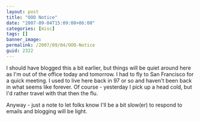 ```yaml
---
layout: post
title: "OOO Notice"
date: "2007-09-04T15:09:00+06:00"
categories: [misc]
tags: []
banner_image: 
permalink: /2007/09/04/OOO-Notice
guid: 2322
---
```


I should have blogged this a bit earlier, but things will be quiet around here as I'm out of the office today and tomorrow. I had to fly to San Francisco for a quick meeting. I used to live here back in 97 or so and haven't been back in what seems like forever. Of course - yesterday I pick up a head cold, but I'd rather travel with that then the flu.

Anyway - just a note to let folks know I'll be a bit slow(er) to respond to emails and blogging will be light.